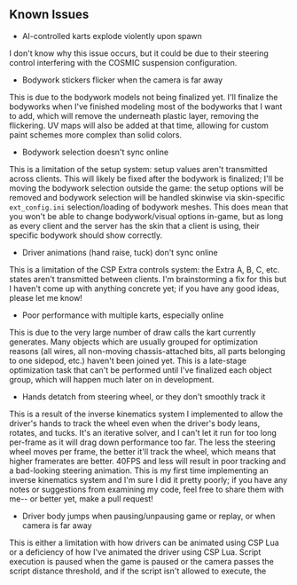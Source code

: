 ## Known Issues

- AI-controlled karts explode violently upon spawn

I don't know why this issue occurs, but it could be due to their steering control interfering with the COSMIC suspension configuration.

- Bodywork stickers flicker when the camera is far away

This is due to the bodywork models not being finalized yet. I'll finalize the bodyworks when I've finished modeling most of the bodyworks that I want to add, which will remove the underneath plastic layer, removing the flickering. UV maps will also be added at that time, allowing for custom paint schemes more complex than solid colors.

- Bodywork selection doesn't sync online

This is a limitation of the setup system: setup values aren't transmitted across clients. This will likely be fixed after the bodywork is finalized; I'll be moving the bodywork selection outside the game: the setup options will be removed and bodywork selection will be handled skinwise via skin-specific `ext_config.ini` selection/loading of bodywork meshes. This does mean that you won't be able to change bodywork/visual options in-game, but as long as every client and the server has the skin that a client is using, their specific bodywork should show correctly.

- Driver animations (hand raise, tuck) don't sync online

This is a limitation of the CSP Extra controls system: the Extra A, B, C, etc. states aren't transmitted between clients. I'm brainstorming a fix for this but I haven't come up with anything concrete yet; if you have any good ideas, please let me know!

- Poor performance with multiple karts, especially online

This is due to the very large number of draw calls the kart currently generates. Many objects which are usually grouped for optimization reasons (all wires, all non-moving chassis-attached bits, all parts belonging to one sidepod, etc.) haven't been joined yet. This is a late-stage optimization task that can't be performed until I've finalized each object group, which will happen much later on in development.

- Hands detatch from steering wheel, or they don't smoothly track it

This is a result of the inverse kinematics system I implemented to allow the driver's hands to track the wheel even when the driver's body leans, rotates, and tucks. It's an iterative solver, and I can't let it run for too long per-frame as it will drag down performance too far. The less the steering wheel moves per frame, the better it'll track the wheel, which means that higher framerates are better. 40FPS and less will result in poor tracking and a bad-looking steering animation. This is my first time implementing an inverse kinematics system and I'm sure I did it pretty poorly; if you have any notes or suggestions from examining my code, feel free to share them with me-- or better yet, make a pull request!

- Driver body jumps when pausing/unpausing game or replay, or when camera is far away

This is either a limitation with how drivers can be animated using CSP Lua or a deficiency of how I've animated the driver using CSP Lua. Script execution is paused when the game is paused or the camera passes the script distance threshold, and if the script isn't allowed to execute, the 